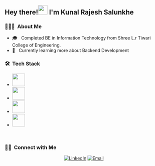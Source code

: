 <h2> Hey there!<img src="https://media.giphy.com/media/hvRJCLFzcasrR4ia7z/giphy.gif" width="30"> I'm Kunal Rajesh Salunkhe</h2>

<h3> 👨🏻‍💻 &nbsp;About Me </h3>

- 🎓 &nbsp; Completed BE in Information Technology from Shree L.r Tiwari College of Engineering.
- 🌱 &nbsp; Currently learning more about Backend Development

<h3> 🛠 &nbsp;Tech Stack</h3>

- <img src="https://simpleskill.icons.workers.dev/svg?i=cplusplus,javascript,typescript" height="40px" />
- <img src="https://simpleskill.icons.workers.dev/svg?i=html5,css3,bootstrap,react,nextjs,redux,reactrouter,reactquery,reacthookform,materialui,tailwindcss,astro,zod" height="40px"/>
- <img src="https://simpleskill.icons.workers.dev/svg?i=nodedotjs,express,fastapi,flask,nestjs,mongodb,mongoose,mysql,redis,prisma,nginx,jsonwebtokens" height="40px"/>
- <img src="https://simpleskill.icons.workers.dev/svg?i=git,github,vim,postman" height="40px"/>

<br/>

<h3> 🤝🏻 &nbsp;Connect with Me </h3>

<p align="center">
<a href="https://www.linkedin.com/in/kunal-salunkhe12/"><img alt="LinkedIn" src="https://img.shields.io/badge/LinkedIn-blue?style=flat-square&logo=linkedin"></a>
<a href="mailto:salunkhekunal594@gmail.com"><img alt="Email" src="https://img.shields.io/badge/Email-blue?style=flat-square&logo=gmail"></a>
</p>

